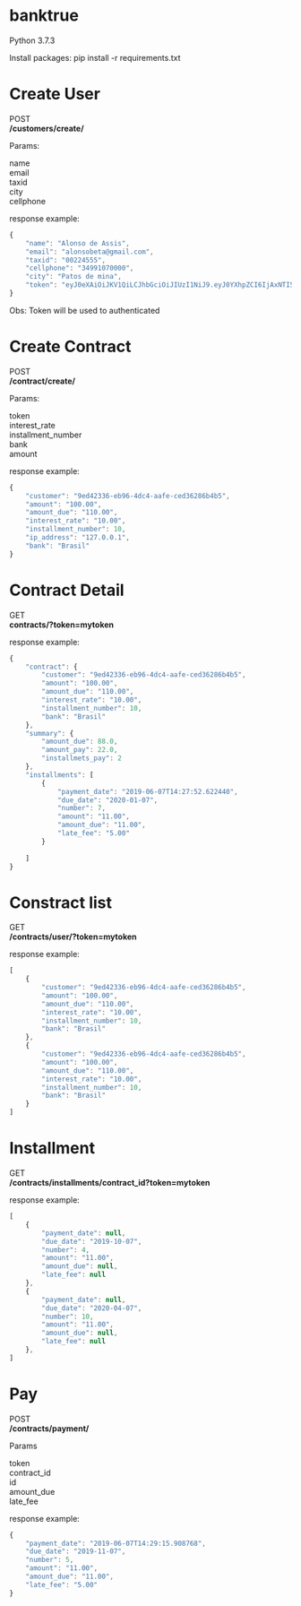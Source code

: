 banktrue
================

Python 3.7.3

Install packages:  pip install -r requirements.txt


Create User
================

POST\
**/customers/create/**

Params:

name\
email\
taxid\
city\
cellphone

response example:

```javascript
{
    "name": "Alonso de Assis",
    "email": "alonsobeta@gmail.com",
    "taxid": "00224555",
    "cellphone": "34991070000",
    "city": "Patos de mina",
    "token": "eyJ0eXAiOiJKV1QiLCJhbGciOiJIUzI1NiJ9.eyJ0YXhpZCI6IjAxNTI5MTY0NjY1In0.rARotlt3_I8b5mARau9-FIetMVLtZ0uL-vsGezsu3sg"
}
```

Obs: Token will be used to authenticated

Create Contract
================

POST\
**/contract/create/**

Params:

token\
interest_rate\
installment_number\
bank\
amount

response example:

```javascript
{
    "customer": "9ed42336-eb96-4dc4-aafe-ced36286b4b5",
    "amount": "100.00",
    "amount_due": "110.00",
    "interest_rate": "10.00",
    "installment_number": 10,
    "ip_address": "127.0.0.1",
    "bank": "Brasil"
}
```

Contract Detail
================

GET\
**contracts/<uuid>?token=mytoken**

response example:

```javascript
{
    "contract": {
        "customer": "9ed42336-eb96-4dc4-aafe-ced36286b4b5",
        "amount": "100.00",
        "amount_due": "110.00",
        "interest_rate": "10.00",
        "installment_number": 10,
        "bank": "Brasil"
    },
    "summary": {
        "amount_due": 88.0,
        "amount_pay": 22.0,
        "installmets_pay": 2
    },
    "installments": [
        {
            "payment_date": "2019-06-07T14:27:52.622440",
            "due_date": "2020-01-07",
            "number": 7,
            "amount": "11.00",
            "amount_due": "11.00",
            "late_fee": "5.00"
        }
    
    ]
}
```

Constract list
================

GET\
**/contracts/user/?token=mytoken**

response example:

```javascript
[
    {
        "customer": "9ed42336-eb96-4dc4-aafe-ced36286b4b5",
        "amount": "100.00",
        "amount_due": "110.00",
        "interest_rate": "10.00",
        "installment_number": 10,
        "bank": "Brasil"
    },
    {
        "customer": "9ed42336-eb96-4dc4-aafe-ced36286b4b5",
        "amount": "100.00",
        "amount_due": "110.00",
        "interest_rate": "10.00",
        "installment_number": 10,
        "bank": "Brasil"
    }
]
```


Installment
================

GET\
**/contracts/installments/contract_id?token=mytoken**

response example:

```javascript
[
    {
        "payment_date": null,
        "due_date": "2019-10-07",
        "number": 4,
        "amount": "11.00",
        "amount_due": null,
        "late_fee": null
    },
    {
        "payment_date": null,
        "due_date": "2020-04-07",
        "number": 10,
        "amount": "11.00",
        "amount_due": null,
        "late_fee": null
    },
]
```


Pay
================

POST\
**/contracts/payment/**

Params

token\
contract_id\
id\
amount_due\
late_fee

response example:

```javascript
{
    "payment_date": "2019-06-07T14:29:15.908768",
    "due_date": "2019-11-07",
    "number": 5,
    "amount": "11.00",
    "amount_due": "11.00",
    "late_fee": "5.00"
}
```